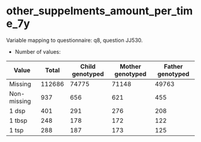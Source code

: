 # other_suppelments_amount_per_time_7y
Variable mapping to questionnaire: q8, question JJ530.
- Number of values:

| Value | Total | Child genotyped | Mother genotyped | Father genotyped |
| ----- | ----- | --------------- | ---------------- | ---------------- |
| Missing | 112686 | 74775 | 71148 | 49763 |
| Non-missing | 937 | 656 | 621 | 455 |
| 1 dsp     | 401 | 291 | 276 |208 |
| 1 tbsp | 248 | 178 | 172 |122 |
| 1 tsp    | 288 | 187 | 173 |125 |




